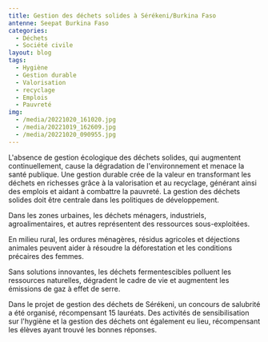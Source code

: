 ```yaml
---
title: Gestion des déchets solides à Sérékeni/Burkina Faso
antenne: Seepat Burkina Faso
categories:
  - Déchets
  - Société civile
layout: blog
tags:
  - Hygiène
  - Gestion durable
  - Valorisation
  - recyclage
  - Emplois
  - Pauvreté
img:
  - /media/20221020_161020.jpg
  - /media/20221019_162609.jpg
  - /media/20221020_090955.jpg
---
```

L'absence de gestion écologique des déchets solides, qui augmentent continuellement, cause la dégradation de l'environnement et menace la santé publique. Une gestion durable crée de la valeur en transformant les déchets en richesses grâce à la valorisation et au recyclage, générant ainsi des emplois et aidant à combattre la pauvreté. La gestion des déchets solides doit être centrale dans les politiques de développement.


Dans les zones urbaines, les déchets ménagers, industriels, agroalimentaires, et autres représentent des ressources sous-exploitées. 

En milieu rural, les ordures ménagères, résidus agricoles et déjections animales peuvent aider à résoudre la déforestation et les conditions précaires des femmes.


Sans solutions innovantes, les déchets fermentescibles polluent les ressources naturelles, dégradent le cadre de vie et augmentent les émissions de gaz à effet de serre.


Dans le projet de gestion des déchets de Sérékeni, un concours de salubrité a été organisé, récompensant 15 lauréats. Des activités de sensibilisation sur l'hygiène et la gestion des déchets ont également eu lieu, récompensant les élèves ayant trouvé les bonnes réponses.